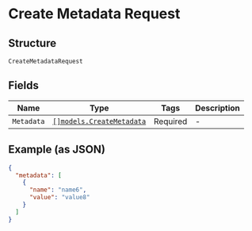 
# Create Metadata Request

## Structure

`CreateMetadataRequest`

## Fields

| Name | Type | Tags | Description |
|  --- | --- | --- | --- |
| `Metadata` | [`[]models.CreateMetadata`](../../doc/models/create-metadata.md) | Required | - |

## Example (as JSON)

```json
{
  "metadata": [
    {
      "name": "name6",
      "value": "value8"
    }
  ]
}
```

